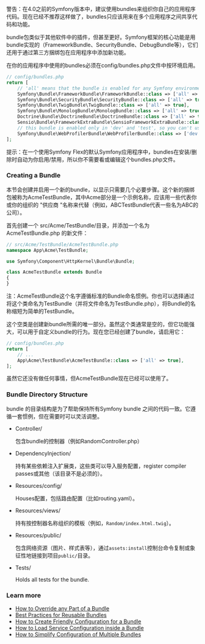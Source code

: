 警告：在4.0之前的Symfony版本中，建议使用bundles来组织你自己的应用程序代码。现在已经不推荐这样做了，bundles只应该用来在多个应用程序之间共享代码和功能。

bundle包类似于其他软件中的插件，但甚至更好。Symfony框架的核心功能是用bundle实现的（FrameworkBundle、SecurityBundle、DebugBundle等），它们还用于通过第三方捆绑包在应用程序中添加新功能。

在你的应用程序中使用的bundles必须在config/bundles.php文件中按环境启用。

```php
// config/bundles.php
return [
    // 'all' means that the bundle is enabled for any Symfony environment
    Symfony\Bundle\FrameworkBundle\FrameworkBundle::class => ['all' => true],
    Symfony\Bundle\SecurityBundle\SecurityBundle::class => ['all' => true],
    Symfony\Bundle\TwigBundle\TwigBundle::class => ['all' => true],
    Symfony\Bundle\MonologBundle\MonologBundle::class => ['all' => true],
    Doctrine\Bundle\DoctrineBundle\DoctrineBundle::class => ['all' => true],
    Sensio\Bundle\FrameworkExtraBundle\SensioFrameworkExtraBundle::class => ['all' => true],
    // this bundle is enabled only in 'dev' and 'test', so you can't use it in 'prod'
    Symfony\Bundle\WebProfilerBundle\WebProfilerBundle::class => ['dev' => true, 'test' => true],
];
```

提示：在一个使用Symfony Flex的默认Symfony应用程序中，bundles在安装/删除时自动为你启用/禁用，所以你不需要看或编辑这个bundles.php文件。



### Creating a Bundle

本节会创建并启用一个新的bundle，以显示只需要几个必要步骤。这个新的捆绑包被称为AcmeTestBundle，其中Acme部分是一个示例名称，应该用一些代表你或你的组织的 "供应商 "名称来代替（例如，ABCTestBundle代表一些名为ABC的公司）。

首先创建一个 src/Acme/TestBundle/目录，并添加一个名为 AcmeTestBundle.php 的新文件：

```php
// src/Acme/TestBundle/AcmeTestBundle.php
namespace App\Acme\TestBundle;

use Symfony\Component\HttpKernel\Bundle\Bundle;

class AcmeTestBundle extends Bundle
{
}
```

注：AcmeTestBundle这个名字遵循标准的Bundle命名惯例。你也可以选择通过将这个类命名为TestBundle（并将文件命名为TestBundle.php），将Bundle的名称缩短为简单的TestBundle。

这个空类是创建新bundle所需的唯一部分。虽然这个类通常是空的，但它功能强大，可以用于自定义bundle的行为。现在您已经创建了bundle，请启用它：

```php
// config/bundles.php
return [
    // ...
    App\Acme\TestBundle\AcmeTestBundle::class => ['all' => true],
];
```

虽然它还没有做任何事情，但AcmeTestBundle现在已经可以使用了。





### Bundle Directory Structure

bundle 的目录结构是为了帮助保持所有Symfony bundle 之间的代码一致。它遵循一套惯例，但在需要时可以灵活调整。

- Controller/

  包含bundle的控制器（例如RandomController.php）

- DependencyInjection/

  持有某些依赖注入扩展类，这些类可以导入服务配置，register compiler passes或其他（该目录不是必须的）。

- Resources/config/

  Houses配置，包括路由配置（比如routing.yaml）。

- Resources/views/

  持有按控制器名称组织的模板（例如，`Random/index.html.twig`）。

- Resources/public/

  包含网络资源（图片、样式表等），通过`assets:install`控制台命令复制或象征性地链接到项目`public/`目录。

- Tests/

  Holds all tests for the bundle.



### Learn more

- [How to Override any Part of a Bundle](https://symfony.com/doc/5.4/bundles/override.html)
- [Best Practices for Reusable Bundles](https://symfony.com/doc/5.4/bundles/best_practices.html)
- [How to Create Friendly Configuration for a Bundle](https://symfony.com/doc/5.4/bundles/configuration.html)
- [How to Load Service Configuration inside a Bundle](https://symfony.com/doc/5.4/bundles/extension.html)
- [How to Simplify Configuration of Multiple Bundles](https://symfony.com/doc/5.4/bundles/prepend_extension.html)